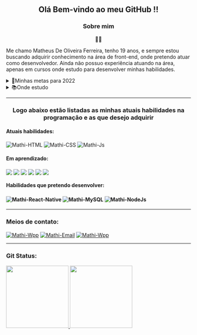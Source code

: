 <div>
    <h2 align="center"> Olá  Bem-vindo ao meu GitHub !! <br>
    </h2>   
</div>
<div>
    <h3 align="center" >Sobre mim</h3>
    <p align="center">🙋‍♂️</p>
    <p>Me chamo Matheus De Oliveira Ferreira, tenho 19 anos, e sempre estou buscando adquirir conhecimento na área de front-end, onde pretendo atuar como desenvolvedor.
        Ainda não possuo experiência atuando na área, apenas em cursos onde estudo para desenvolver minhas habilidades.</p>
       <details>
            <summary>🎯Minhas metas para 2022</summary>
            <ul>
                <li>
                    Dominar o JavaScript
                </li>
                <li>
                    Aprender React
                </li>
                <li>
                   Conseguir minha primeira vaga como desenvolvedor
                </li>
            </ul>
    </details> 
    <details>
        <summary>📚Onde estudo</summary>
            <ul>
                <li>
                    Youtube
                </li>
                <li>
                    Udemy
                </li>
                <li>
                   Rockseat 🚀
                </li>
            </ul>
    </details> 
    <hr>
</div>
<div>
   <h3 align="center">Logo abaixo estão listadas as minhas atuais habilidades na programação e as que desejo adquirir</h3>
   <h4>Atuais habilidades:</h4>
   <img align="center" alt="Mathi-HTML"  src="https://img.shields.io/badge/HTML5-E34F26?style=for-the-badge&logo=html5&logoColor=white">  
   <img align="center" alt="Mathi-CSS"  src="https://img.shields.io/badge/CSS3-1572B6?style=for-the-badge&logo=css3&logoColor=white">
   <img align="center" alt="Mathi-Js"  src="https://img.shields.io/badge/JavaScript-F7DF1E?style=for-the-badge&logo=javascript&logoColor=black">
</div>    
<div>
    <h4>Em aprendizado:</h4>
    <img align="center" src="https://img.shields.io/badge/JavaScript-F7DF1E?style=for-the-badge&logo=javascript&logoColor=black">  
    <img align="center" src="https://img.shields.io/badge/React-20232A?style=for-the-badge&logo=react&logoColor=61DAFB"> 
    <img align="center" src="https://img.shields.io/badge/GitHub-100000?style=for-the-badge&logo=github&logoColor=white">
    <img align="center" src="https://img.shields.io/badge/TypeScript-007ACC?style=for-the-badge&logo=typescript&logoColor=white"> 
    <img align="center" src="https://img.shields.io/badge/Sass-CC6699?style=for-the-badge&logo=sass&logoColor=white"> 
    <img align="center" src="https://img.shields.io/badge/styled--components-DB7093?style=for-the-badge&logo=styled-components&logoColor=white">
   
</div>
<div style="display: inline_block">
  <h4>Habilidades que pretendo desenvolver:<h4>
  <img align="center" alt="Mathi-React-Native"  src="https://img.shields.io/badge/React_Native-20232A?style=for-the-badge&logo=react&logoColor=61DAFB"> 
  <img align="center" alt="Mathi-MySQL"  src="https://img.shields.io/badge/MySQL-00000F?style=for-the-badge&logo=mysql&logoColor=white">
  <img align="center" alt="Mathi-NodeJs"  src="https://img.shields.io/badge/Node.js-43853D?style=for-the-badge&logo=node.js&logoColor=white">
</div>
      <hr>
<div>
    <h3>Meios de contato:</h3>
    <a href="https://api.whatsapp.com/send/?phone=5511988260803&text&app_absent=0" target="_blank"><img align="center" alt="Mathi-Wpp"  src="https://img.shields.io/badge/WhatsApp-25D366?style=for-the-badge&logo=whatsapp&logoColor=white"></a>
    <a href="mailto:mathi.oliveira@hotmail.com?subject=subject text" target="_blank"><img align="center" alt="Mathi-Email"  src="https://img.shields.io/badge/Microsoft_Outlook-0078D4?style=for-the-badge&logo=microsoft-outlook&logoColor=white"></a>
    <a href="https://www.linkedin.com/in/matheus-oliveira-687671217/" target="_blank"><img align="center" alt="Mathi-Wpp"  src="https://img.shields.io/badge/LinkedIn-0077B5?style=for-the-badge&logo=linkedin&logoColor=white"></a>
    
</div>
      <hr>
<div align="left">
    <div>
      <h3>Git Status:</h3>
      <a href="https://github.com/DevMathi">
      <img height="170em" src="https://github-readme-stats.vercel.app/api?username=DevMathi&show_icons=true&theme=synthwave&include_all_commits=true&count_private=true"/>
      <img height="170em" src="https://github-readme-stats.vercel.app/api/top-langs/?username=DevMathi&layout=compact&theme=synthwave"/>
    </div>
  <div>
      
  </div>
  
</div>

  


